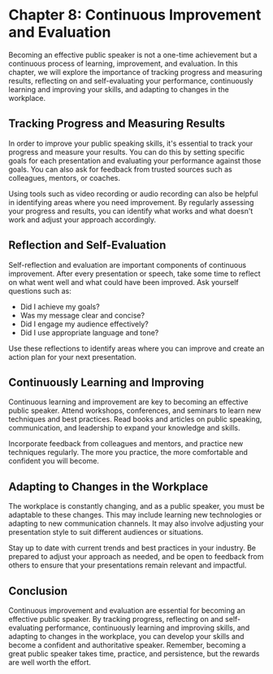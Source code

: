Chapter 8: Continuous Improvement and Evaluation
================================================

Becoming an effective public speaker is not a one-time achievement but a continuous process of learning, improvement, and evaluation. In this chapter, we will explore the importance of tracking progress and measuring results, reflecting on and self-evaluating your performance, continuously learning and improving your skills, and adapting to changes in the workplace.

Tracking Progress and Measuring Results
---------------------------------------

In order to improve your public speaking skills, it's essential to track your progress and measure your results. You can do this by setting specific goals for each presentation and evaluating your performance against those goals. You can also ask for feedback from trusted sources such as colleagues, mentors, or coaches.

Using tools such as video recording or audio recording can also be helpful in identifying areas where you need improvement. By regularly assessing your progress and results, you can identify what works and what doesn't work and adjust your approach accordingly.

Reflection and Self-Evaluation
------------------------------

Self-reflection and evaluation are important components of continuous improvement. After every presentation or speech, take some time to reflect on what went well and what could have been improved. Ask yourself questions such as:

* Did I achieve my goals?
* Was my message clear and concise?
* Did I engage my audience effectively?
* Did I use appropriate language and tone?

Use these reflections to identify areas where you can improve and create an action plan for your next presentation.

Continuously Learning and Improving
-----------------------------------

Continuous learning and improvement are key to becoming an effective public speaker. Attend workshops, conferences, and seminars to learn new techniques and best practices. Read books and articles on public speaking, communication, and leadership to expand your knowledge and skills.

Incorporate feedback from colleagues and mentors, and practice new techniques regularly. The more you practice, the more comfortable and confident you will become.

Adapting to Changes in the Workplace
------------------------------------

The workplace is constantly changing, and as a public speaker, you must be adaptable to these changes. This may include learning new technologies or adapting to new communication channels. It may also involve adjusting your presentation style to suit different audiences or situations.

Stay up to date with current trends and best practices in your industry. Be prepared to adjust your approach as needed, and be open to feedback from others to ensure that your presentations remain relevant and impactful.

Conclusion
----------

Continuous improvement and evaluation are essential for becoming an effective public speaker. By tracking progress, reflecting on and self-evaluating performance, continuously learning and improving skills, and adapting to changes in the workplace, you can develop your skills and become a confident and authoritative speaker. Remember, becoming a great public speaker takes time, practice, and persistence, but the rewards are well worth the effort.
